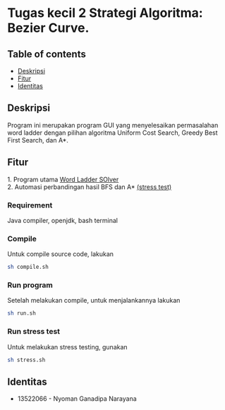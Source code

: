 # Tugas kecil 2 Strategi Algoritma: Bezier Curve.

## Table of contents

- <a href="#description">Deskripsi</a>
- <a href="#feature">Fitur</a>
- <a href="#identity">Identitas</a>

<h2 id="description">Deskripsi</h2>
Program ini merupakan program GUI yang menyelesaikan permasalahan word ladder dengan pilihan algoritma Uniform Cost Search, Greedy Best First Search, dan A*.

<h2 id="feature">Fitur</h2>
1. Program utama <a href=#run>Word Ladder SOlver</a> <br>
2. Automasi perbandingan hasil BFS dan A* <a href="#test">(stress test)<a> <br>

### Requirement

Java compiler, openjdk, bash terminal

<h3 id="compile">Compile</h3>

Untuk compile source code, lakukan

```bash
sh compile.sh
```

<h3 id="run">Run program</h3>
Setelah melakukan compile, untuk menjalankannya lakukan

```bash
sh run.sh
```

<h3 id="test">Run stress test</h3>

Untuk melakukan stress testing, gunakan

```bash
sh stress.sh
```

<h2 id="identity">Identitas</h2>

- 13522066 - Nyoman Ganadipa Narayana <br>